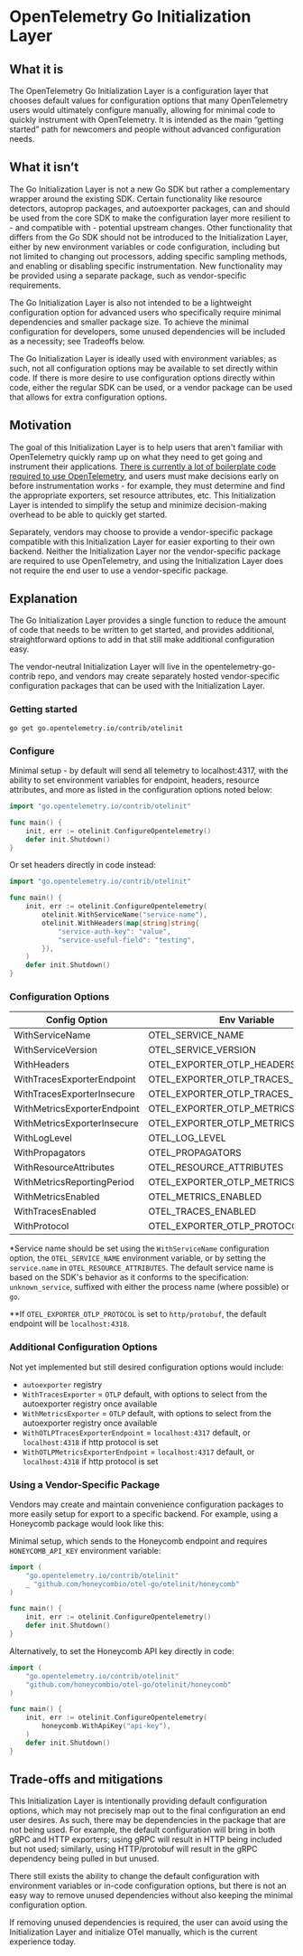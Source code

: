 # OpenTelemetry Go Initialization Layer

## What it is

The OpenTelemetry Go Initialization Layer is a configuration layer that chooses default values for configuration options that many OpenTelemetry users would ultimately configure manually, allowing for minimal code to quickly instrument with OpenTelemetry. It is intended as the main “getting started” path for newcomers and people without advanced configuration needs.

## What it isn’t

The Go Initialization Layer is not a new Go SDK but rather a complementary wrapper around the existing SDK. Certain functionality like resource detectors, autoprop packages, and autoexporter packages, can and should be used from the core SDK to make the configuration layer more resilient to - and compatible with - potential upstream changes. Other functionality that differs from the Go SDK should not be introduced to the Initialization Layer, either by new environment variables or code configuration, including but not limited to changing out processors, adding specific sampling methods, and enabling or disabling specific instrumentation. New functionality may be provided using a separate package, such as vendor-specific requirements.

The Go Initialization Layer is also not intended to be a lightweight configuration option for advanced users who specifically require minimal dependencies and smaller package size. To achieve the minimal configuration for developers, some unused dependencies will be included as a necessity; see Tradeoffs below.

The Go Initialization Layer is ideally used with environment variables; as such, not all configuration options may be available to set directly within code. If there is more desire to use configuration options directly within code, either the regular SDK can be used, or a vendor package can be used that allows for extra configuration options.

## Motivation

The goal of this Initialization Layer is to help users that aren't familiar with OpenTelemetry quickly ramp up on what they need to get going and instrument their applications. [There is currently a lot of boilerplate code required to use OpenTelemetry](https://opentelemetry.io/docs/instrumentation/go/manual/#initializing-a-new-tracer), and users must make decisions early on before instrumentation works - for example, they must determine and find the appropriate exporters, set resource attributes, etc. This Initialization Layer is intended to simplify the setup and minimize decision-making overhead to be able to quickly get started.

Separately, vendors may choose to provide a vendor-specific package compatible with this Initialization Layer for easier exporting to their own backend. Neither the Initialization Layer nor the vendor-specific package are required to use OpenTelemetry, and using the Initialization Layer does not require the end user to use a vendor-specific package.

## Explanation

The Go Initialization Layer provides a single function to reduce the amount of code that needs to be written to get started, and provides additional, straightforward options to add in that still make additional configuration easy.

The vendor-neutral Initialization Layer will live in the opentelemetry-go-contrib repo, and vendors may create separately hosted vendor-specific configuration packages that can be used with the Initialization Layer.

### Getting started

```shell
go get go.opentelemetry.io/contrib/otelinit
```

### Configure

Minimal setup - by default will send all telemetry to localhost:4317, with the ability to set environment variables for endpoint, headers, resource attributes, and more as listed in the configuration options noted below:

```go
import "go.opentelemetry.io/contrib/otelinit"

func main() {
    init, err := otelinit.ConfigureOpentelemetry()
    defer init.Shutdown()
}
```

Or set headers directly in code instead:

```go
import "go.opentelemetry.io/contrib/otelinit"

func main() {
    init, err := otelinit.ConfigureOpentelemetry(
        otelinit.WithServiceName("service-name"),
        otelinit.WithHeaders(map[string]string{
            "service-auth-key": "value",
            "service-useful-field": "testing",
        }),
    )
    defer init.Shutdown()
}
```

### Configuration Options

| Config Option               | Env Variable                        | Required | Default              |
| --------------------------  | ----------------------------------- | -------- | -------------------- |
| WithServiceName             | OTEL_SERVICE_NAME                   | n*       | unknown_service:go   |
| WithServiceVersion          | OTEL_SERVICE_VERSION                | n        | -                    |
| WithHeaders                 | OTEL_EXPORTER_OTLP_HEADERS          | n        | {}                   |
| WithTracesExporterEndpoint  | OTEL_EXPORTER_OTLP_TRACES_ENDPOINT  | n        | localhost:4317**     |
| WithTracesExporterInsecure  | OTEL_EXPORTER_OTLP_TRACES_INSECURE  | n        | false                |
| WithMetricsExporterEndpoint | OTEL_EXPORTER_OTLP_METRICS_ENDPOINT | n        | localhost:4317**     |
| WithMetricsExporterInsecure | OTEL_EXPORTER_OTLP_METRICS_INSECURE | n        | false                |
| WithLogLevel                | OTEL_LOG_LEVEL                      | n        | info                 |
| WithPropagators             | OTEL_PROPAGATORS                    | n        | tracecontext,baggage |
| WithResourceAttributes      | OTEL_RESOURCE_ATTRIBUTES            | n        | -                    |
| WithMetricsReportingPeriod  | OTEL_EXPORTER_OTLP_METRICS_PERIOD   | n        | 30s                  |
| WithMetricsEnabled          | OTEL_METRICS_ENABLED                | n        | true                 |
| WithTracesEnabled           | OTEL_TRACES_ENABLED                 | n        | true                 |
| WithProtocol                | OTEL_EXPORTER_OTLP_PROTOCOL         | n        | grpc                 |

*Service name should be set using the `WithServiceName` configuration option, the `OTEL_SERVICE_NAME` environment variable, or by setting the `service.name` in `OTEL_RESOURCE_ATTRIBUTES`. The default service name is based on the SDK's behavior as it conforms to the specification: `unknown_service`, suffixed with either the process name (where possible) or `go`.

**If `OTEL_EXPORTER_OTLP_PROTOCOL` is set to `http/protobuf`, the default endpoint will be `localhost:4318`.

### Additional Configuration Options

Not yet implemented but still desired configuration options would include:

- `autoexporter` registry
- `WithTracesExporter` = `OTLP` default, with options to select from the autoexporter registry once available
- `WithMetricsExporter` = `OTLP` default, with options to select from the autoexporter registry once available
- `WithOTLPTracesExporterEndpoint` = `localhost:4317` default, or `localhost:4318` if http protocol is set
- `WithOTLPMetricsExporterEndpoint` = `localhost:4317` default, or `localhost:4318` if http protocol is set

### Using a Vendor-Specific Package

Vendors may create and maintain convenience configuration packages to more easily setup for export to a specific backend. For example, using a Honeycomb package would look like this:

Minimal setup, which sends to the Honeycomb endpoint and requires `HONEYCOMB_API_KEY` environment variable:

```go
import (
    "go.opentelemetry.io/contrib/otelinit"
    _ "github.com/honeycombio/otel-go/otelinit/honeycomb"
)

func main() {
    init, err := otelinit.ConfigureOpentelemetry()
    defer init.Shutdown()
}
```

Alternatively, to set the Honeycomb API key directly in code:

```go
import (
    "go.opentelemetry.io/contrib/otelinit"
    "github.com/honeycombio/otel-go/otelinit/honeycomb"
)

func main() {
    init, err := otelinit.ConfigureOpentelemetry(
        honeycomb.WithApiKey("api-key"),
    )
    defer init.Shutdown()
}
```

## Trade-offs and mitigations

This Initialization Layer is intentionally providing default configuration options, which may not precisely map out to the final configuration an end user desires. As such, there may be dependencies in the package that are not being used. For example, the default configuration will bring in both gRPC and HTTP exporters; using gRPC will result in HTTP being included but not used; similarly, using HTTP/protobuf will result in the gRPC dependency being pulled in but unused.

There still exists the ability to change the default configuration with environment variables or in-code configuration options, but there is not an easy way to remove unused dependencies without also keeping the minimal configuration option.

If removing unused dependencies is required, the user can avoid using the Initialization Layer and initialize OTel manually, which is the current experience today.
